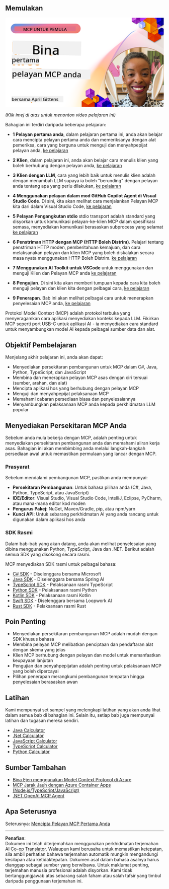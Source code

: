 <!--
CO_OP_TRANSLATOR_METADATA:
{
  "original_hash": "1197b6dbde36773e04a5ae826557fdb9",
  "translation_date": "2025-08-26T18:05:32+00:00",
  "source_file": "03-GettingStarted/README.md",
  "language_code": "ms"
}
-->
## Memulakan  

[![Bina Pelayan MCP Pertama Anda](../../../translated_images/04.0ea920069efd979a0b2dad51e72c1df7ead9c57b3305796068a6cee1f0dd6674.ms.png)](https://youtu.be/sNDZO9N4m9Y)

_(Klik imej di atas untuk menonton video pelajaran ini)_

Bahagian ini terdiri daripada beberapa pelajaran:

- **1 Pelayan pertama anda**, dalam pelajaran pertama ini, anda akan belajar cara mencipta pelayan pertama anda dan memeriksanya dengan alat pemeriksa, cara yang berguna untuk menguji dan menyahpepijat pelayan anda, [ke pelajaran](01-first-server/README.md)

- **2 Klien**, dalam pelajaran ini, anda akan belajar cara menulis klien yang boleh berhubung dengan pelayan anda, [ke pelajaran](02-client/README.md)

- **3 Klien dengan LLM**, cara yang lebih baik untuk menulis klien adalah dengan menambah LLM supaya ia boleh "berunding" dengan pelayan anda tentang apa yang perlu dilakukan, [ke pelajaran](03-llm-client/README.md)

- **4 Menggunakan pelayan dalam mod GitHub Copilot Agent di Visual Studio Code**. Di sini, kita akan melihat cara menjalankan Pelayan MCP kita dari dalam Visual Studio Code, [ke pelajaran](04-vscode/README.md)

- **5 Pelayan Pengangkutan stdio** stdio transport adalah standard yang disyorkan untuk komunikasi pelayan-ke-klien MCP dalam spesifikasi semasa, menyediakan komunikasi berasaskan subprocess yang selamat [ke pelajaran](05-stdio-server/README.md)

- **6 Penstriman HTTP dengan MCP (HTTP Boleh Distrim)**. Pelajari tentang penstriman HTTP moden, pemberitahuan kemajuan, dan cara melaksanakan pelayan dan klien MCP yang boleh diskalakan secara masa nyata menggunakan HTTP Boleh Distrim. [ke pelajaran](06-http-streaming/README.md)

- **7 Menggunakan AI Toolkit untuk VSCode** untuk menggunakan dan menguji Klien dan Pelayan MCP anda [ke pelajaran](07-aitk/README.md)

- **8 Pengujian**. Di sini kita akan memberi tumpuan kepada cara kita boleh menguji pelayan dan klien kita dengan pelbagai cara, [ke pelajaran](08-testing/README.md)

- **9 Penerapan**. Bab ini akan melihat pelbagai cara untuk menerapkan penyelesaian MCP anda, [ke pelajaran](09-deployment/README.md)


Protokol Model Context (MCP) adalah protokol terbuka yang menyeragamkan cara aplikasi menyediakan konteks kepada LLM. Fikirkan MCP seperti port USB-C untuk aplikasi AI - ia menyediakan cara standard untuk menyambungkan model AI kepada pelbagai sumber data dan alat.

## Objektif Pembelajaran

Menjelang akhir pelajaran ini, anda akan dapat:

- Menyediakan persekitaran pembangunan untuk MCP dalam C#, Java, Python, TypeScript, dan JavaScript
- Membina dan menerapkan pelayan MCP asas dengan ciri tersuai (sumber, arahan, dan alat)
- Mencipta aplikasi hos yang berhubung dengan pelayan MCP
- Menguji dan menyahpepijat pelaksanaan MCP
- Memahami cabaran persediaan biasa dan penyelesaiannya
- Menyambungkan pelaksanaan MCP anda kepada perkhidmatan LLM popular

## Menyediakan Persekitaran MCP Anda

Sebelum anda mula bekerja dengan MCP, adalah penting untuk menyediakan persekitaran pembangunan anda dan memahami aliran kerja asas. Bahagian ini akan membimbing anda melalui langkah-langkah persediaan awal untuk memastikan permulaan yang lancar dengan MCP.

### Prasyarat

Sebelum mendalami pembangunan MCP, pastikan anda mempunyai:

- **Persekitaran Pembangunan**: Untuk bahasa pilihan anda (C#, Java, Python, TypeScript, atau JavaScript)
- **IDE/Editor**: Visual Studio, Visual Studio Code, IntelliJ, Eclipse, PyCharm, atau mana-mana editor kod moden
- **Pengurus Pakej**: NuGet, Maven/Gradle, pip, atau npm/yarn
- **Kunci API**: Untuk sebarang perkhidmatan AI yang anda rancang untuk digunakan dalam aplikasi hos anda


### SDK Rasmi

Dalam bab-bab yang akan datang, anda akan melihat penyelesaian yang dibina menggunakan Python, TypeScript, Java dan .NET. Berikut adalah semua SDK yang disokong secara rasmi.

MCP menyediakan SDK rasmi untuk pelbagai bahasa:
- [C# SDK](https://github.com/modelcontextprotocol/csharp-sdk) - Diselenggara bersama Microsoft
- [Java SDK](https://github.com/modelcontextprotocol/java-sdk) - Diselenggara bersama Spring AI
- [TypeScript SDK](https://github.com/modelcontextprotocol/typescript-sdk) - Pelaksanaan rasmi TypeScript
- [Python SDK](https://github.com/modelcontextprotocol/python-sdk) - Pelaksanaan rasmi Python
- [Kotlin SDK](https://github.com/modelcontextprotocol/kotlin-sdk) - Pelaksanaan rasmi Kotlin
- [Swift SDK](https://github.com/modelcontextprotocol/swift-sdk) - Diselenggara bersama Loopwork AI
- [Rust SDK](https://github.com/modelcontextprotocol/rust-sdk) - Pelaksanaan rasmi Rust

## Poin Penting

- Menyediakan persekitaran pembangunan MCP adalah mudah dengan SDK khusus bahasa
- Membina pelayan MCP melibatkan penciptaan dan pendaftaran alat dengan skema yang jelas
- Klien MCP berhubung dengan pelayan dan model untuk memanfaatkan keupayaan lanjutan
- Pengujian dan penyahpepijatan adalah penting untuk pelaksanaan MCP yang boleh dipercayai
- Pilihan penerapan merangkumi pembangunan tempatan hingga penyelesaian berasaskan awan

## Latihan

Kami mempunyai set sampel yang melengkapi latihan yang akan anda lihat dalam semua bab di bahagian ini. Selain itu, setiap bab juga mempunyai latihan dan tugasan mereka sendiri.

- [Java Calculator](./samples/java/calculator/README.md)
- [.Net Calculator](../../../03-GettingStarted/samples/csharp)
- [JavaScript Calculator](./samples/javascript/README.md)
- [TypeScript Calculator](./samples/typescript/README.md)
- [Python Calculator](../../../03-GettingStarted/samples/python)

## Sumber Tambahan

- [Bina Ejen menggunakan Model Context Protocol di Azure](https://learn.microsoft.com/azure/developer/ai/intro-agents-mcp)
- [MCP Jarak Jauh dengan Azure Container Apps (Node.js/TypeScript/JavaScript)](https://learn.microsoft.com/samples/azure-samples/mcp-container-ts/mcp-container-ts/)
- [.NET OpenAI MCP Agent](https://learn.microsoft.com/samples/azure-samples/openai-mcp-agent-dotnet/openai-mcp-agent-dotnet/)

## Apa Seterusnya

Seterusnya: [Mencipta Pelayan MCP Pertama Anda](01-first-server/README.md)

---

**Penafian**:  
Dokumen ini telah diterjemahkan menggunakan perkhidmatan terjemahan AI [Co-op Translator](https://github.com/Azure/co-op-translator). Walaupun kami berusaha untuk memastikan ketepatan, sila ambil perhatian bahawa terjemahan automatik mungkin mengandungi kesilapan atau ketidaktepatan. Dokumen asal dalam bahasa asalnya harus dianggap sebagai sumber yang berwibawa. Untuk maklumat penting, terjemahan manusia profesional adalah disyorkan. Kami tidak bertanggungjawab atas sebarang salah faham atau salah tafsir yang timbul daripada penggunaan terjemahan ini.  